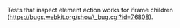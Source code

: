 Tests that inspect element action works for iframe children (https://bugs.webkit.org/show\_bug.cgi?id=76808).
